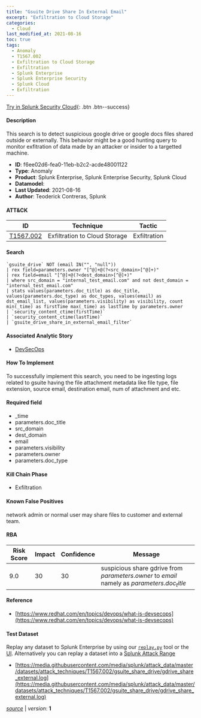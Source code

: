 ```yaml
---
title: "Gsuite Drive Share In External Email"
excerpt: "Exfiltration to Cloud Storage"
categories:
  - Cloud
last_modified_at: 2021-08-16
toc: true
tags:
  - Anomaly
  - T1567.002
  - Exfiltration to Cloud Storage
  - Exfiltration
  - Splunk Enterprise
  - Splunk Enterprise Security
  - Splunk Cloud
  - Exfiltration
---
```




[Try in Splunk Security Cloud](https://www.splunk.com/en_us/cyber-security.html){: .btn .btn--success}

#### Description

This search is to detect suspicious google drive or google docs files shared outside or externally. This behavior might be a good hunting query to monitor exfitration of data made by an attacker or insider to a targetted machine.

- **ID**: f6ee02d6-fea0-11eb-b2c2-acde48001122
- **Type**: Anomaly
- **Product**: Splunk Enterprise, Splunk Enterprise Security, Splunk Cloud
- **Datamodel**: 
- **Last Updated**: 2021-08-16
- **Author**: Teoderick Contreras, Splunk


#### ATT&CK

| ID          | Technique   | Tactic       |
| ----------- | ----------- |--------------|
| [T1567.002](https://attack.mitre.org/techniques/T1567/002/) | Exfiltration to Cloud Storage | Exfiltration |


#### Search

```
`gsuite_drive` NOT (email IN("", "null")) 
| rex field=parameters.owner "[^@]+@(?<src_domain>[^@]+)" 
| rex field=email "[^@]+@(?<dest_domain>[^@]+)" 
| where src_domain = "internal_test_email.com" and not dest_domain = "internal_test_email.com" 
| stats values(parameters.doc_title) as doc_title, values(parameters.doc_type) as doc_types, values(email) as dst_email_list, values(parameters.visibility) as visibility, count min(_time) as firstTime max(_time) as lastTime by parameters.owner 
| `security_content_ctime(firstTime)` 
| `security_content_ctime(lastTime)` 
| `gsuite_drive_share_in_external_email_filter`
```

#### Associated Analytic Story
* [DevSecOps](/stories/devsecops)


#### How To Implement
To successfully implement this search, you need to be ingesting logs related to gsuite having the file attachment metadata like file type, file extension, source email, destination email, num of attachment and etc.

#### Required field
* _time
* parameters.doc_title
* src_domain
* dest_domain
* email
* parameters.visibility
* parameters.owner
* parameters.doc_type


#### Kill Chain Phase
* Exfiltration


#### Known False Positives
network admin or normal user may share files to customer and external team.



#### RBA

| Risk Score  | Impact      | Confidence   | Message      |
| ----------- | ----------- |--------------|--------------|
| 9.0 | 30 | 30 | suspicious share gdrive from $parameters.owner$ to $email$ namely as $parameters.doc_title$ |



#### Reference

* [https://www.redhat.com/en/topics/devops/what-is-devsecops](https://www.redhat.com/en/topics/devops/what-is-devsecops)



#### Test Dataset
Replay any dataset to Splunk Enterprise by using our [`replay.py`](https://github.com/splunk/attack_data#using-replaypy) tool or the [UI](https://github.com/splunk/attack_data#using-ui).
Alternatively you can replay a dataset into a [Splunk Attack Range](https://github.com/splunk/attack_range#replay-dumps-into-attack-range-splunk-server)

* [https://media.githubusercontent.com/media/splunk/attack_data/master/datasets/attack_techniques/T1567.002/gsuite_share_drive/gdrive_share_external.log](https://media.githubusercontent.com/media/splunk/attack_data/master/datasets/attack_techniques/T1567.002/gsuite_share_drive/gdrive_share_external.log)



[*source*](https://github.com/splunk/security_content/tree/develop/detections/cloud/gsuite_drive_share_in_external_email.yml) \| *version*: **1**